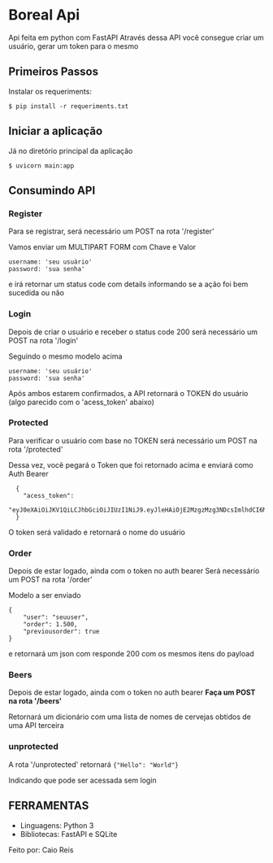 # Boreal Api

Api feita em python com FastAPI
Através dessa API você consegue criar um usuário, gerar um token para o mesmo

## Primeiros Passos

Instalar os requeriments:
```
$ pip install -r requeriments.txt
```

## Iniciar a aplicação

Já no diretório principal da aplicação

```
$ uvicorn main:app
```

## Consumindo API

### Register
Para se registrar, será necessário um POST na rota '/register'

Vamos enviar um MULTIPART FORM com Chave e Valor

```
username: 'seu usuário'
password: 'sua senha'
```

e irá retornar um status code com details informando se a ação foi bem sucedida ou não

### Login

Depois de criar o usuário e receber o status code 200
será necessário um POST na rota '/login'

Seguindo o mesmo modelo acima
```
username: 'seu usuário'
password: 'sua senha'
```

Após ambos estarem confirmados, a API retornará o TOKEN do usuário (algo parecido com o 'acess_token' abaixo)


### Protected

Para verificar o usuário com base no TOKEN
será necessário um POST na rota '/protected'

Dessa vez, você pegará o Token que foi retornado acima e enviará como Auth Bearer
```
  {
    "acess_token":
      "eyJ0eXAiOiJKV1QiLCJhbGciOiJIUzI1NiJ9.eyJleHAiOjE2MzgzMzg3NDcsImlhdCI6MTYzODMzODY4Nywic3ViIjoicHluayJ9.A2VSzsIuWtZJ6BhVr61WNFPRIIBgzRN6OJQgjIwr8Ms"
  }
```

O token será validado e retornará o nome do usuário

### Order

Depois de estar logado, ainda com o token no auth bearer
Será necessário um POST na rota '/order'

Modelo a ser enviado
```
{
	"user": "seuuser",
	"order": 1.500,
	"previousorder": true
}
```

e retornará um json com responde 200 com os mesmos itens do payload


### Beers

Depois de estar logado, ainda com o token no auth bearer
**Faça um POST na rota '/beers'**

Retornará um dicionário com uma lista de nomes de cervejas obtidos de uma API terceira

### unprotected

A rota '/unprotected' retornará
```{"Hello": "World"}```

Indicando que pode ser acessada sem login

## FERRAMENTAS
* Linguagens: Python 3
* Bibliotecas: FastAPI e SQLite

Feito por: Caio Reis
